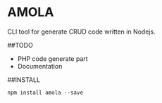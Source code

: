 # AMOLA

CLI tool for generate CRUD code written in Nodejs.

##TODO

* PHP code generate part
* Documentation


##INSTALL

```
npm install amola --save
```